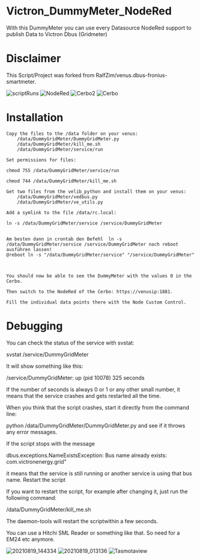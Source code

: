 # Victron_DummyMeter_NodeRed
With this DummyMeter you can use every Datasource NodeRed support to publish Data to Victron Dbus (Gridmeter)


# Disclaimer
This Script/Project was forked from RalfZim/venus.dbus-fronius-smartmeter.

![scriptRuns](https://github.com/Marv2190/Victron_DummyMeter_NodeRed/assets/24812585/522c7a27-6fe1-40e9-aa71-33005e92a3e4)
![NodeRed](https://github.com/Marv2190/Victron_DummyMeter_NodeRed/assets/24812585/12588376-c111-4766-9c85-5725431ff136)
![Cerbo2](https://github.com/Marv2190/Victron_DummyMeter_NodeRed/assets/24812585/885eb751-36b4-4003-90c0-a0e6a6f5d7bc)
![Cerbo](https://github.com/Marv2190/Victron_DummyMeter_NodeRed/assets/24812585/f834f423-5ec7-4327-b8e6-5f7040843406)

# Installation

    Copy the files to the /data folder on your venus:
        /data/DummyGridMeter/DummyGridMeter.py
        /data/DummyGridMeter/kill_me.sh
        /data/DummyGridMeter/service/run

    Set permissions for files:

    chmod 755 /data/DummyGridMeter/service/run

    chmod 744 /data/DummyGridMeter/kill_me.sh

    Get two files from the velib_python and install them on your venus:
        /data/DummyGridMeter/vedbus.py
        /data/DummyGridMeter/ve_utils.py

    Add a symlink to the file /data/rc.local:

    ln -s /data/DummyGridMeter/service /service/DummyGridMeter


    Am besten dann in crontab den Befehl  ln -s /data/DummyGridMeter/service /service/DummyGridMeter nach reboot ausführen lassen!
    @reboot ln -s "/data/DummyGridMeter/service" "/service/DummyGridMeter"



    You should now be able to see the DummyMeter with the values 0 in the Cerbo.

    Then switch to the NodeRed of the Cerbo: https://venusip:1881.

    Fill the individual data points there with the Node Custom Control. 



# Debugging

You can check the status of the service with svstat:

svstat /service/DummyGridMeter

It will show something like this:

/service/DummyGridMeter: up (pid 10078) 325 seconds

If the number of seconds is always 0 or 1 or any other small number, it means that the service crashes and gets restarted all the time.

When you think that the script crashes, start it directly from the command line:

python /data/DummyGridMeter/DummyGridMeter.py
and see if it throws any error messages.

If the script stops with the message

dbus.exceptions.NameExistsException: Bus name already exists: com.victronenergy.grid"

it means that the service is still running or another service is using that bus name.
Restart the script

If you want to restart the script, for example after changing it, just run the following command:

/data/DummyGridMeter/kill_me.sh

The daemon-tools will restart the scriptwithin a few seconds.

You can use a Hitchi SML Reader or something like that. So need for a EM24 etc anymore.

![20210819_144334](https://github.com/Marv2190/Victron_DummyMeter_NodeRed/assets/24812585/5b91f310-6cf5-4709-b5c5-ada52defcfeb)
![20210819_013136](https://github.com/Marv2190/Victron_DummyMeter_NodeRed/assets/24812585/ec720004-67e4-43fc-bdb8-916b0cfe3d30)
![Tasmotaview](https://github.com/Marv2190/Victron_DummyMeter_NodeRed/assets/24812585/4fbb9959-a11c-4014-a073-3a488548d9dc)
